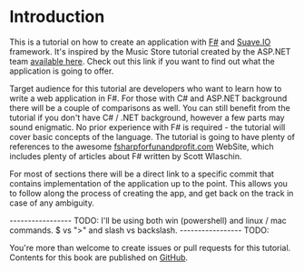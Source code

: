 # Introduction

This is a tutorial on how to create an application with [F#](http://fsharp.org) and [Suave.IO](http://suave.io) framework. 
It's inspired by the Music Store tutorial created by the ASP.NET team [available here](http://www.asp.net/mvc/overview/older-versions/mvc-music-store/mvc-music-store-part-1).
Check out this link if you want to find out what the application is going to offer.

Target audience for this tutorial are developers who want to learn how to write a web application in F#.
For those with C# and ASP.NET background there will be a couple of comparisons as well.
You can still benefit from the tutorial if you don't have C# / .NET background, however a few parts may sound enigmatic.
No prior experience with F# is required - the tutorial will cover basic concepts of the language.
The tutorial is going to have plenty of references to the awesome [fsharpforfunandprofit.com](http://fsharpforfunandprofit.com) WebSite, which includes plenty of articles about F# written by Scott Wlaschin.

For most of sections there will be a direct link to a specific commit that contains implementation of the application up to the point.
This allows you to follow along the process of creating the app, and get back on the track in case of any ambiguity.

----------------- TODO:
I'll be using both win (powershell) and linux / mac commands. $ vs ">" and slash vs backslash.
----------------- TODO:

You're more than welcome to create issues or pull requests for this tutorial.
Contents for this book are published on [GitHub](https://github.com/theimowski/SuaveMusicStore).
